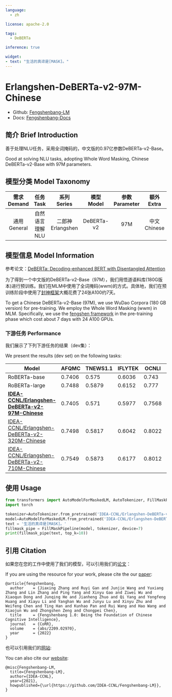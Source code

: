 ```yaml
---
language: 
  - zh

license: apache-2.0

tags:
  - DeBERTa

inference: true

widget:
- text: "生活的真谛是[MASK]。"
---
```


# Erlangshen-DeBERTa-v2-97M-Chinese

- Github: [Fengshenbang-LM](https://github.com/IDEA-CCNL/Fengshenbang-LM)
- Docs: [Fengshenbang-Docs](https://fengshenbang-doc.readthedocs.io/)

## 简介 Brief Introduction

善于处理NLU任务，采用全词掩码的，中文版的0.97亿参数DeBERTa-v2-Base。

Good at solving NLU tasks, adopting Whole Word Masking, Chinese DeBERTa-v2-Base with 97M parameters.

## 模型分类 Model Taxonomy

|  需求 Demand  | 任务 Task       | 系列 Series      | 模型 Model    | 参数 Parameter | 额外 Extra |
|  :----:  | :----:  | :----:  | :----:  | :----:  | :----:  |
| 通用 General  | 自然语言理解 NLU | 二郎神 Erlangshen | DeBERTa-v2 |      97M      |    中文 Chinese     |


## 模型信息 Model Information

参考论文：[DeBERTa: Decoding-enhanced BERT with Disentangled Attention](https://readpaper.com/paper/3033187248)

为了得到一个中文版的DeBERTa-v2-Base（97M），我们用悟道语料库(180G版本)进行预训练。我们在MLM中使用了全词掩码(wwm)的方式。具体地，我们在预训练阶段中使用了[封神框架](https://github.com/IDEA-CCNL/Fengshenbang-LM/tree/main/fengshen)大概花费了24张A100约7天。

To get a Chinese DeBERTa-v2-Base (97M), we use WuDao Corpora (180 GB version) for pre-training. We employ the Whole Word Masking (wwm) in MLM. Specifically, we use the [fengshen framework](https://github.com/IDEA-CCNL/Fengshenbang-LM/tree/main/fengshen) in the pre-training phase which cost about 7 days with 24 A100 GPUs.

### 下游任务 Performance

我们展示了下列下游任务的结果（dev集）：

We present the results (dev set) on the following tasks:

| Model                                                                                                                            | AFQMC  | TNEWS1.1 | IFLYTEK | OCNLI  | CMNLI  |
| -------------------------------------------------------------------------------------------------------------------------------- | ------ | -------- | ------- | ------ | ------ |
| RoBERTa-base                                                                                                                     | 0.7406 | 0.575    | 0.6036  | 0.743  | 0.7973 |
| RoBERTa-large                                                                                                                    | 0.7488 | 0.5879   | 0.6152  | 0.777  | 0.814  |
| **[IDEA-CCNL/Erlangshen-DeBERTa-v2-97M-Chinese](https://huggingface.co/IDEA-CCNL/Erlangshen-DeBERTa-v2-97M-Chinese)**            | 0.7405 | 0.571    | 0.5977  | 0.7568 | 0.807  |
| [IDEA-CCNL/Erlangshen-DeBERTa-v2-320M-Chinese](https://huggingface.co/IDEA-CCNL/Erlangshen-DeBERTa-v2-320M-Chinese)              | 0.7498 | 0.5817   | 0.6042  | 0.8022 | 0.8301 |
| [IDEA-CCNL/Erlangshen-DeBERTa-v2-710M-Chinese](https://huggingface.co/IDEA-CCNL/Erlangshen-DeBERTa-v2-710M-Chinese)              | 0.7549 | 0.5873   | 0.6177  | 0.8012 | 0.8389 |


## 使用 Usage

```python
from transformers import AutoModelForMaskedLM, AutoTokenizer, FillMaskPipeline
import torch

tokenizer=AutoTokenizer.from_pretrained('IDEA-CCNL/Erlangshen-DeBERTa-v2-97M-Chinese', use_fast=False)
model=AutoModelForMaskedLM.from_pretrained('IDEA-CCNL/Erlangshen-DeBERTa-v2-97M-Chinese')
text = '生活的真谛是[MASK]。'
fillmask_pipe = FillMaskPipeline(model, tokenizer, device=7)
print(fillmask_pipe(text, top_k=10))
```

## 引用 Citation

如果您在您的工作中使用了我们的模型，可以引用我们的[论文](https://arxiv.org/abs/2209.02970)：

If you are using the resource for your work, please cite the our [paper](https://arxiv.org/abs/2209.02970):

```text
@article{fengshenbang,
  author    = {Jiaxing Zhang and Ruyi Gan and Junjie Wang and Yuxiang Zhang and Lin Zhang and Ping Yang and Xinyu Gao and Ziwei Wu and Xiaoqun Dong and Junqing He and Jianheng Zhuo and Qi Yang and Yongfeng Huang and Xiayu Li and Yanghan Wu and Junyu Lu and Xinyu Zhu and Weifeng Chen and Ting Han and Kunhao Pan and Rui Wang and Hao Wang and Xiaojun Wu and Zhongshen Zeng and Chongpei Chen},
  title     = {Fengshenbang 1.0: Being the Foundation of Chinese Cognitive Intelligence},
  journal   = {CoRR},
  volume    = {abs/2209.02970},
  year      = {2022}
}
```

也可以引用我们的[网站](https://github.com/IDEA-CCNL/Fengshenbang-LM/):

You can also cite our [website](https://github.com/IDEA-CCNL/Fengshenbang-LM/):

```text
@misc{Fengshenbang-LM,
  title={Fengshenbang-LM},
  author={IDEA-CCNL},
  year={2021},
  howpublished={\url{https://github.com/IDEA-CCNL/Fengshenbang-LM}},
}
```

